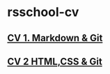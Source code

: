 # rsschool-cv
## [CV 1. Markdown & Git](https://777-blue.github.io/rsschool-cv/cv)
## [CV 2 HTML,CSS & Git](https://777-blue.github.io/rsschool-cv/)
